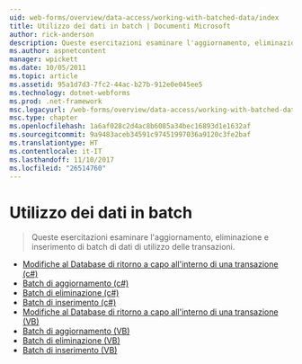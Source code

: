 ```yaml
---
uid: web-forms/overview/data-access/working-with-batched-data/index
title: Utilizzo dei dati in batch | Documenti Microsoft
author: rick-anderson
description: Queste esercitazioni esaminare l'aggiornamento, eliminazione e inserimento di batch di dati di utilizzo delle transazioni.
ms.author: aspnetcontent
manager: wpickett
ms.date: 10/05/2011
ms.topic: article
ms.assetid: 95a1d7d3-7fc2-44ac-b27b-912e0e045ee5
ms.technology: dotnet-webforms
ms.prod: .net-framework
msc.legacyurl: /web-forms/overview/data-access/working-with-batched-data
msc.type: chapter
ms.openlocfilehash: 1a6af028c2d4ac8b6085a34bec16893d1e1632af
ms.sourcegitcommit: 9a9483aceb34591c97451997036a9120c3fe2baf
ms.translationtype: HT
ms.contentlocale: it-IT
ms.lasthandoff: 11/10/2017
ms.locfileid: "26514760"
---
```

<a name="working-with-batched-data"></a>Utilizzo dei dati in batch
====================
> Queste esercitazioni esaminare l'aggiornamento, eliminazione e inserimento di batch di dati di utilizzo delle transazioni.


- [Modifiche al Database di ritorno a capo all'interno di una transazione (c#)](wrapping-database-modifications-within-a-transaction-cs.md)
- [Batch di aggiornamento (c#)](batch-updating-cs.md)
- [Batch di eliminazione (c#)](batch-deleting-cs.md)
- [Batch di inserimento (c#)](batch-inserting-cs.md)
- [Modifiche al Database di ritorno a capo all'interno di una transazione (VB)](wrapping-database-modifications-within-a-transaction-vb.md)
- [Batch di aggiornamento (VB)](batch-updating-vb.md)
- [Batch di eliminazione (VB)](batch-deleting-vb.md)
- [Batch di inserimento (VB)](batch-inserting-vb.md)
